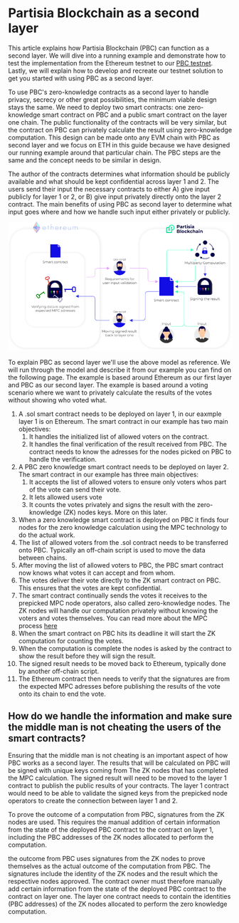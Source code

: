 # Partisia Blockchain as a second layer

This article explains how Partisia Blockchain (PBC) can function as a second layer. We will dive into a running example and demonstrate how to test the implementation from the Ethereum testnet to our [PBC testnet](/docs/testnet.md). Lastly, we will explain how to develop and recreate our testnet solution to get you started with using PBC as a second layer.

To use PBC's zero-knowledge contracts as a second layer to handle privacy, secrecy or other great possibilities, the minimum viable design stays the same.
We need to deploy two smart contracts: one zero-knowledge smart contract on PBC and a public smart contract on the layer one chain. The public functionality of the contracts will be very similar, but the contract on PBC can privately calculate the result using zero-knowledge computation. This design can be made onto any EVM chain with PBC as second layer and we focus on ETH in this guide because we have designed our running example around that particular chain. The PBC steps are the same and the concept needs to be similar in design.

The author of the contracts determines what information should be publicly available and what should be kept confidential across layer 1 and 2. The users send their input the necessary contracts to either A) give input publicly for layer 1 or 2, or B) give input privately directly onto the layer 2 contract. The main benefits of using PBC as second layer to determine what input goes where and how we handle such input either privately or publicly.

![ConceptPBCAsSecondLayer](../assets/ConceptModels/ConceptPBCAsSecondLayer.png)

To explain PBC as second layer we'll use the above model as reference. We will run through the model and describe it from our example you can find on the following page. The example is based around Ethereum as our first layer and PBC as our second layer. The example is based around a voting scenario where we want to privately calculate the results of the votes without showing who voted what.

1. A .sol smart contract needs to be deployed on layer 1, in our eaxmple layer 1 is on Ethereum. The smart contract in our example has two main objectives:
   1. It handles the initialized list of allowed voters on the contract.
   2. It handles the final verification of the result received from PBC. The contract needs to know the adresses for the nodes picked on PBC to handle the verification.
2. A PBC zero knowledge smart contract needs to be deployed on layer 2. The smart contract in our example has three main objectives:
   1. It accepts the list of allowed voters to ensure only voters whos part of the vote can send their vote.
   2. It lets allowed users vote
   3. It counts the votes privately and signs the result with the zero-knowledge (ZK) nodes keys. More on this later.
3. When a zero knowledge smart contract is deployed on PBC it finds four nodes for the zero knowledge calculation using the MPC technology to do the actual work.
4. The list of allowed voters from the .sol contract needs to be transferred onto PBC. Typically an off-chain script is used to move the data between chains.
5. After moving the list of allowed voters to PBC, the PBC smart contract now knows what votes it can accept and from whom.
6. The votes deliver their vote directly to the ZK smart contract on PBC. This ensures that the votes are kept confidential.
7. The smart contract continually sends the votes it receives to the prepicked MPC node operators, also called zero-knowledge nodes. The ZK nodes will handle our computation privately without knowing the voters and votes themselves. You can read more about the MPC process [here](../dictionary.md#mpc)
8. When the smart contract on PBC hits its deadline it will start the ZK computation for counting the votes.
9. When the computation is complete the nodes is asked by the contract to show the result before they will sign the result.
10. The signed result needs to be moved back to Ethereum, typically done by another off-chain script.
11. The Ethereum contract then needs to verify that the signatures are from the expected MPC adresses before publishing the results of the vote onto its chain to end the vote.

## How do we handle the information and make sure the middle man is not cheating the users of the smart contracts?

Ensuring that the middle man is not cheating is an important aspect of how PBC works as a second layer. The results that will be calculated on PBC will be signed with unique keys coming from The ZK nodes that has completed the MPC calculation. The signed result will need to be moved to the layer 1 contract to publish the public results of your contracts. The layer 1 contract would need to be able to validate the signed keys from the prepicked node operators to create the connection between layer 1 and 2.

To prove the outcome of a computation from PBC, signatures from the ZK nodes are used. This requires the manual addition of certain information from the state of the deployed PBC contract to the contract on layer 1, including the PBC addresses of the ZK nodes allocated to perform the computation.

the outcome from PBC uses signatures from the ZK nodes to prove themselves as the actual outcome of the computation from PBC. The signatures include the identity of the ZK nodes and the result which the respective nodes approved. The contract owner must therefore manually add certain information from the state of the deployed PBC contract to the contract on layer one. The layer one contract needs to contain the identities (PBC addresses) of the ZK nodes allocated to perform the zero knowledge computation.
